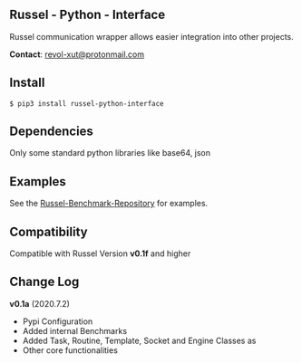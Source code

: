 Russel - Python - Interface
------------------------------

Russel communication wrapper allows easier integration into other projects.

**Contact**: <revol-xut@protonmail.com>

## Install


```commandline
$ pip3 install russel-python-interface
```

## Dependencies

 Only some standard python libraries like base64, json

## Examples

See the [Russel-Benchmark-Repository](https://bitbucket.org/revol-xut/russel-benchmarks/) for examples.
 
## Compatibility
 
 Compatible with Russel Version **v0.1f** and higher

## Change Log

**v0.1a** (2020.7.2)

+ Pypi Configuration
+ Added internal Benchmarks
+ Added Task, Routine, Template, Socket and Engine Classes as
+ Other core functionalities

